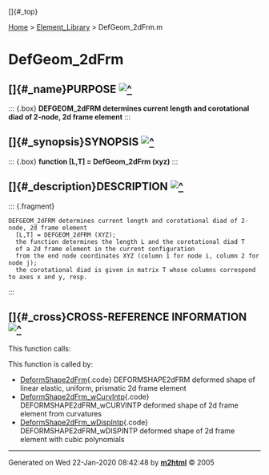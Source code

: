 []{#_top}

<div>

[Home](../FEDEASLab.html) \> [Element_Library](FEDEASLab.html) \>
DefGeom_2dFrm.m

</div>

# DefGeom_2dFrm

## []{#_name}PURPOSE [![\^](../up.png)](#_top)

::: {.box}
**DEFGEOM_2dFRM determines current length and corotational diad of
2-node, 2d frame element**
:::

## []{#_synopsis}SYNOPSIS [![\^](../up.png)](#_top)

::: {.box}
**function \[L,T\] = DefGeom_2dFrm (xyz)**
:::

## []{#_description}DESCRIPTION [![\^](../up.png)](#_top)

::: {.fragment}
``` {.comment}
DEFGEOM_2dFRM determines current length and corotational diad of 2-node, 2d frame element
  [L,T] = DEFGEOM_2dFRM (XYZ);
  the function determines the length L and the corotational diad T
  of a 2d frame element in the current configuration
  from the end node coordinates XYZ (column 1 for node i, column 2 for node j);
  the corotational diad is given in matrix T whose columns correspond to axes x and y, resp.
```
:::

## []{#_cross}CROSS-REFERENCE INFORMATION [![\^](../up.png)](#_top)

This function calls:

This function is called by:

-   [DeformShape2dFrm](DeformShape2dFrm.html "function [XYd,xyd] = DeformShape2dFrm (xyz,ElemData,u,v,MAGF,nsub)"){.code}
    DEFORMSHAPE2dFRM deformed shape of linear elastic, uniform,
    prismatic 2d frame element
-   [DeformShape2dFrm_wCurvIntp](DeformShape2dFrm_wCurvIntp.html "function [XYd,xyd] = DeformShape2dFrm_wCurvIntp (xyz,ElemData,u,EPost,MAGF,nsub)"){.code}
    DEFORMSHAPE2dFRM_wCURVINTP deformed shape of 2d frame element from
    curvatures
-   [DeformShape2dFrm_wDispIntp](DeformShape2dFrm_wDispIntp.html "function [XYd,xyd] = DeformShape2dFrm_wDispIntp (xyz,ElemData,u,v,MAGF,nsub)"){.code}
    DEFORMSHAPE2dFRM_wDISPINTP deformed shape of 2d frame element with
    cubic polynomials

------------------------------------------------------------------------

Generated on Wed 22-Jan-2020 08:42:48 by
**[m2html](http://www.artefact.tk/software/matlab/m2html/ "Matlab Documentation in HTML")**
© 2005
